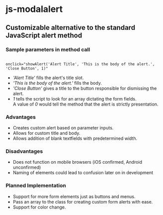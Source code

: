 <h1>js-modalalert</h1>
<h2>Customizable alternative to the standard JavaScript alert method</h2>
<h3>Sample parameters in method call</h3>
<code>
onclick="showAlert('Alert Title', 'This is the body of the alert.', 'Close Button', 1)"
</code>
<ul>
<li><em>'Alert Title'</em> fills the alert's title slot.</li>
<li><em>'This is the body of the alert.'</em> fills the body.</li>
<li><em>'Close Button'</em> gives a title to the button responsible for dismissing the alert.</li>
<li><em>1</em> tells the script to look for an array dictating the form fields.<br />
A value of <em>0</em> would tell the method that the alert is strictly presentation.</li>
</ul>
<h3>Advantages</h3>
<ul>
<li>Creates custom alert based on parameter inputs.</li>
<li>Allows for custom title and body.</li>
<li>Allows addition of blank textfields with predetermined width.</li>
</ul>
<h3>Disadvantages</h3>
<ul>
<li>Does not function on mobile browsers (iOS confirmed, Android unconfirmed)</li>
<li>Naming of elements could lead to confusion later on in development</li>
</ul>
<h3>Planned Implementation</h3>
<ul>
<li>Support for more form elements just as buttons and menus.</li>
<li>Pass an array to the class for creating custom form alerts with ease.</li>
<li>Support for color change.</li>
</ul>
